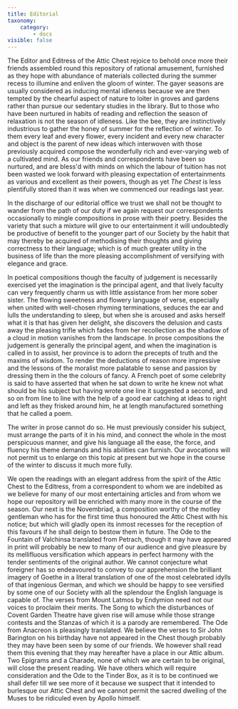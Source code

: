 ```yaml
---
title: Editorial
taxonomy:
    category:
        - docs
visible: false
---
```


The Editor and Editress of the Attic Chest rejoice to behold once more their friends assembled round this repository of rational amusement, furnished as they hope with abundance of materials collected during the summer recess to illumine and enliven the gloom of winter. The gayer seasons are usually considered as inducing mental idleness because we are then tempted by the chearful aspect of nature to loiter in groves and gardens rather than pursue our sedentary studies in the library. But to those who have been nurtured in habits of reading and reflection the season of relaxation is not the season of idleness. Like the bee, they are instinctively industrious to gather the honey of summer for the reflection of winter. To them every leaf and every flower, every incident and every new character and object is the parent of new ideas which interwoven with those previously acquired compose the wonderfully rich and ever-varying web of a cultivated mind. As our friends and correspondents have been so nurtured, and are bless'd with minds on which the labour of tuition has not been wasted we look forward with pleasing expectation of entertainments as various and excellent as their powers, though as yet *The Chest* is less plentifully stored than it was when we commenced our readings last year.

In the discharge of our editorial office we trust we shall not be thought to wander from the path of our duty if we again request our correspondents occasionally to mingle compositions in prose with their poetry. Besides the variety that such a mixture will give to our entertainment it will undoubtedly be productive of benefit to the younger part of our Society by the habit that may thereby be acquired of methodising their thoughts and giving correctness to their language; which is of much greater utility in the business of life than the more pleasing accomplishment of versifying with elegance and grace.

In poetical compositions though the faculty of judgement is necessarily exercised yet the imagination is the principal agent, and that lively faculty can very frequently charm us with little assistance from her more sober sister. The flowing sweetness and flowery language of verse, especially when united with well-chosen rhyming terminations, seduces the ear and lulls the understanding to sleep, but when she is aroused and asks herself what it is that has given her delight, she discovers the delusion and casts away the pleasing trifle which fades from her recollection as the shadow of a cloud in motion vanishes from the landscape. In prose compositions the judgement is generally the principal agent, and when the imagination is called in to assist, her province is to adorn the precepts of truth and the maxims of wisdom. To render the deductions of reason more impressive and the lessons of the moralist more palatable to sense and passion by dressing them in the the colours of fancy. A French poet of some celebrity is said to have asserted that when he sat down to write he knew not what should be his subject but having wrote one line it suggested a second, and so on from line to line with the help of a good ear catching at ideas to right and left as they frisked around him, he at length manufactured something that he called a poem.

The writer in prose cannot do so. He must previously consider his subject, must arrange the parts of it in his mind, and connect the whole in the most perspicuous manner, and give his language all the ease, the force, and fluency his theme demands and his abilities can furnish. Our avocations will not permit us to enlarge on this topic at present but we hope in the course of the winter to discuss it much more fully.

We open the readings with an elegant address from the spirit of the Attic Chest to the Editress, from a correspondent to whom we are indebited as we believe for many of our most entertaining articles and from whom we hope our repository will be enriched with many more in the course of the season. Our next is the Novembriad, a composition worthy of the motley gentleman who has for the first time thus honoured the Attic Chest with his notice; but which will gladly open its inmost recesses for the reception of this favours if he shall deign to bestow them in future. The Ode to the Fountain of Valchinsa translated from Petrach, though it may have appeared in print will probably be new to many of our audience and give pleasure by its mellifluous versification which appears in perfect harmony with the tender sentiments of the original author. We cannot conjecture what foreigner has so endeavoured to convey to our apprehension the brilliant imagery of Goethe in a literal translation of one of the most celebrated idylls of that ingenious German, and which we should be happy to see versified by some one of our Society with all the splendour the English language is capable of. The verses from Mount Latmos by Endymion need not our voices to proclaim their merits. The Song to which the disturbances of Covent Garden Theatre have given rise will amuse while those strange contests and the Stanzas of which it is a parody are remembered. The Ode from Anacreon is pleasingly translated. We believe the verses to Sir John Barington on his birthday have not appeared in the Chest though probably they may have been seen by some of our friends. We however shall read them this evening that they may hereafter have a place in our Attic album. Two Epigrams and a Charade, none of which we are certain to be original, will close the present reading. We have others which will require consideration and the Ode to the Tinder Box, as it is to be continued we shall defer till we see more of it because we suspect that it intended to burlesque our Attic Chest and we cannot permit the sacred dwelling of the Muses to be ridiculed even by Apollo himself.